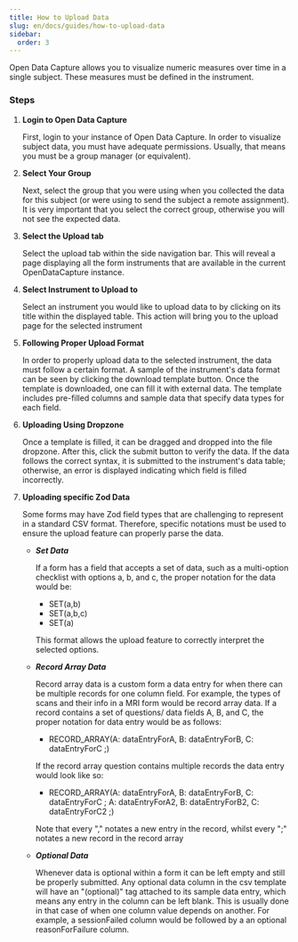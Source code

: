```yaml
---
title: How to Upload Data
slug: en/docs/guides/how-to-upload-data
sidebar:
  order: 3
---
```


Open Data Capture allows you to visualize numeric measures over time in a single subject. These measures must be defined in the instrument.

### Steps

<Steps>

1.  **Login to Open Data Capture**

    First, login to your instance of Open Data Capture. In order to visualize subject data, you must have adequate permissions. Usually, that means you must be a group manager (or equivalent).

2.  **Select Your Group**

    Next, select the group that you were using when you collected the data for this subject
    (or were using to send the subject a remote assignment). It is very important that
    you select the correct group, otherwise you will not see the expected data.

3.  **Select the Upload tab**

    Select the upload tab within the side navigation bar. This will reveal a page displaying all the form instruments that are available in the current OpenDataCapture instance.

4.  **Select Instrument to Upload to**

    Select an instrument you would like to upload data to by clicking on its title within the displayed table. This action will bring you to the upload page for the selected instrument

5.  **Following Proper Upload Format**

    In order to properly upload data to the selected instrument, the data must follow a certain format. A sample of the instrument's data format can be seen by clicking the download template button. Once the template is downloaded, one can fill it with external data. The template includes pre-filled columns and sample data that specify data types for each field.

6.  **Uploading Using Dropzone**

    Once a template is filled, it can be dragged and dropped into the file dropzone. After this, click the submit button to verify the data. If the data follows the correct syntax, it is submitted to the instrument's data table; otherwise, an error is displayed indicating which field is filled incorrectly.

7.  **Uploading specific Zod Data**

    Some forms may have Zod field types that are challenging to represent in a standard CSV format. Therefore, specific notations must be used to ensure the upload feature can properly parse the data.

    - **_Set Data_**

      If a form has a field that accepts a set of data, such as a multi-option checklist with options a, b, and c, the proper notation for the data would be:

      - SET(a,b)
      - SET(a,b,c)
      - SET(a)

      This format allows the upload feature to correctly interpret the selected options.

    - **_Record Array Data_**

      Record array data is a custom form a data entry for when there can be multiple records for one column field. For example, the types of scans and their info in a MRI form would be record array data. If a record contains a set of questions/ data fields A, B, and C, the proper notation for data entry would be as follows:

      - RECORD_ARRAY(A: dataEntryForA, B: dataEntryForB, C: dataEntryForC ;)

      If the record array question contains multiple records the data entry would look like so:

      - RECORD_ARRAY(A: dataEntryForA, B: dataEntryForB, C: dataEntryForC ; A: dataEntryForA2, B: dataEntryForB2, C: dataEntryForC2 ;)

      Note that every "," notates a new entry in the record, whilst every ";" notates a new record in the record array

    - **_Optional Data_**

      Whenever data is optional within a form it can be left empty and still be properly submitted. Any optional data column in the csv template will have an "(optional)" tag attached to its sample data entry, which means any entry in the column can be left blank. This is usually done in that case of when one column value depends on another. For example, a sessionFailed column would be followed by a an optional reasonForFailure column.

</Steps>
